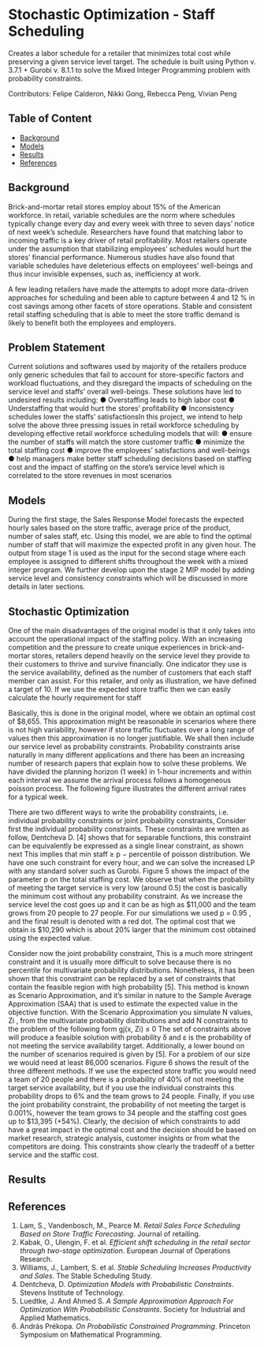 # Stochastic Optimization - Staff Scheduling
Creates a labor schedule for a retailer that minimizes total cost while preserving a given service level target. The schedule is built using Python v. 3.7.1 + Gurobi v. 8.1.1 to solve the Mixed Integer Programming problem with probability constraints.

Contributors: Felipe Calderon, Nikki Gong, Rebecca Peng, Vivian Peng

## Table of Content

* [Background](#Background)
* [Models](#Models)
* [Results](#Results)
* [References](#References)

## Background

Brick-and-mortar retail stores employ about 15% of the American workforce. In retail, variable schedules are the norm where schedules typically change every day and every week with three to seven days’ notice of next week’s schedule. Researchers have found that matching labor to incoming traffic is a key driver of retail profitability. Most retailers operate under the assumption that stabilizing employees’ schedules would hurt the stores’ financial performance. Numerous studies have also found that variable schedules have deleterious effects on employees’ well-beings and thus incur invisible expenses, such as, inefficiency at work.

A few leading retailers have made the attempts to adopt more data-driven approaches for scheduling and been able to capture between 4 and 12 % in cost savings among other facets of store operations. Stable and consistent retail staffing scheduling that is able to meet the store traffic demand is likely to benefit both the employees and employers.

## Problem Statement

​Current solutions and softwares used by majority of the retailers produce only generic schedules that fail to account for store-specific factors and workload fluctuations, and they disregard the impacts of scheduling on the service level and staffs’ overall well-beings. These solutions have led to undesired results including:
● Overstaffing leads to high labor cost
● Understaffing that would hurt the stores’ profitability
● Inconsistency schedules lower the staffs’ satisfactions
​In this project, we intend to help solve the above three pressing issues in retail workforce scheduling by developing effective retail workforce scheduling models that will:
● ensure the number of staffs will match the store customer traffic
● minimize the total staffing cost
● improve the employees’ satisfactions and well-beings
● help managers make better staff scheduling decisions based on staffing cost and the
impact of staffing on the store’s service level which is correlated to the store revenues in most scenarios

## Models

During the first stage, the Sales Response Model forecasts the expected hourly sales based on the store traffic, average price of the product, number of sales staff, etc. Using this model, we are able to find the optimal number of staff that will maximize the expected profit in any given hour. The output from stage 1 is used as the input for the second stage where each employee is assigned to different shifts throughout the week with a mixed integer program. We further develop upon the stage 2 MIP model by adding service level and consistency constraints which will be discussed in more details in later sections.

## Stochastic Optimization

One of the main disadvantages of the original model is that it only takes into account the operational impact of the staffing policy. With an increasing competition and the pressure to create unique experiences in brick-and-mortar stores, retailers depend heavily on the service level they provide to their customers to thrive and survive financially. One indicator they use is the service availability, defined as the number of customers that each staff member can assist. For this retailer, and only as illustration, we have defined a target of 10. If we use the expected store traffic then we can easily calculate the hourly requirement for staff

​Basically, this is done in the original model, where we obtain an optimal cost of $8,655. This approximation might be reasonable in scenarios where there is not high variability, however if store traffic fluctuates over a long range of values then this approximation is no longer justifiable. We shall then include our service level as probability constraints.
​Probability constraints arise naturally in many different applications and there has been an increasing number of research papers that explain how to solve these problems. We have divided the planning horizon (1 week) in 1-hour increments and within each interval we assume the arrival process follows a homogeneous poisson process. The following figure illustrates the different arrival rates for a typical week.

​There are two different ways to write the probability constraints, i.e. individual probability constraints or joint probability constraints,
​Consider first the individual probability constraints. These constraints are written as follow, ​Dentcheva D. [4] shows that for separable functions, this constraint can be equivalently be
expressed as a single linear constraint, as shown next
​This implies that min staff ≥ p − percentile of poisson distribution. We have one such constraint for every hour, and we can solve the increased LP with any standard solver such as Gurobi. Figure 5 shows the impact of the parameter ​p​ on the total staffing cost. We observe that when the probability of meeting the target service is very low (around 0.5) the cost is basically the minimum cost without any probability constraint. As we increase the service level the cost goes up and it can be as high as $11,000 and the team grows from 20 people to 27 people. For our simulations we used p = 0.95 , and the final result is denoted with a red dot. The optimal cost that we obtain is $10,290 which is about 20% larger that the minimum cost obtained using the expected value.

Consider now the joint probability constraint,
​This is a much more stringent constraint and it is usually more difficult to solve because there is no percentile for multivariate probability distributions. Nonetheless, it has been shown that this constraint can be replaced by a set of constraints that contain the feasible region with high probability [5]. This method is known as Scenario Approximation, and it’s similar in nature to the Sample Average Approximation (SAA) that is used to estimate the expected value in the objective function. With the Scenario Approximation you simulate N values, Zi , from the multivariate probability distributions and add N constraints to the problem of the following form
gj(x, Zi) ≤ 0
​The set of constraints above will produce a feasible solution with probability δ and ε is the probability of not meeting the service availability target. Additionally, a lower bound on the number of scenarios required is given by [5].
​For a problem of our size we would need at least 86,000 scenarios. Figure 6 shows the result of the three different methods. If we use the expected store traffic you would need a team of 20 people and there is a probability of 40% of not meeting the target service availability, but if you use the individual constraints this probability drops to 6% and the team grows to 24 people. Finally, if you use the joint probability constraint, the probability of not meeting the target is 0.001%, however the team grows to 34 people and the staffing cost goes up to $13,395 (+54%). Clearly, the decision of which constraints to add have a great impact in the optimal cost and the decision should be based on market research, strategic analysis, customer insights or from what the competitors are doing. This constraints show clearly the tradeoff of a better service and the staffic cost.

## Results

## References
1. Lam, S., Vandenbosch, M., Pearce M. *Retail Sales Force Scheduling Based on Store Traffic Forecasting*. Journal of retailing.
2. Kabak, O., Ulengin, F. et al. *Efficient shift scheduling in the retail sector through two-stage optimization*. European Journal of Operations Research.
3. Williams, J., Lambert, S. et al. *Stable Scheduling Increases Productivity and Sales*. The Stable Scheduling Study.
4. Dentcheva, D. *Optimization Models with Probabilistic Constraints*. Stevens Institute of Technology.
5. Luedtke, J. And Ahmed S. *A Sample Approximation Approach For Optimization With Probabilistic Constraints*. Society for Industrial and Applied Mathematics.
6. András Prékopa. *On Probabilistic Constrained Programming*. Princeton Symposium on Mathematical Programming.
